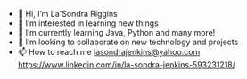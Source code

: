 - 👋 Hi, I’m La'Sondra Riggins
- 👀 I’m interested in learning new things
- 🌱 I’m currently learning Java, Python and many more!
- 💞️ I’m looking to collaborate on new technology and projects
- 📫 How to reach me lasondrajenkins@yahoo.com https://www.linkedin.com/in/la-sondra-jenkins-593231218/

<!---
LaSondraJ22/LaSondraJ22 is a ✨ special ✨ repository because its `README.md` (this file) appears on your GitHub profile.
You can click the Preview link to take a look at your changes.
--->
